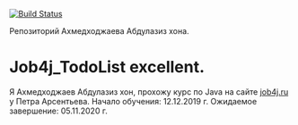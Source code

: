 [![Build Status](https://travis-ci.org/aakhmedkhodzhaev/Job4j_TodoList.svg?branch=master)](https://travis-ci.org/aakhmedkhodzhaev/Job4j_TodoList)

Репозиторий Ахмедходжаева Абдулазиз хона.

# Job4j_TodoList excellent.

Я Ахмедходжаев Абдулазиз хон, прохожу курс по Java на сайте [job4j.ru](https://job4j.ru) у Петра Арсентьева.
Начало обучения: 12.12.2019 г.
Ожидаемое завершение: 05.11.2020 г.